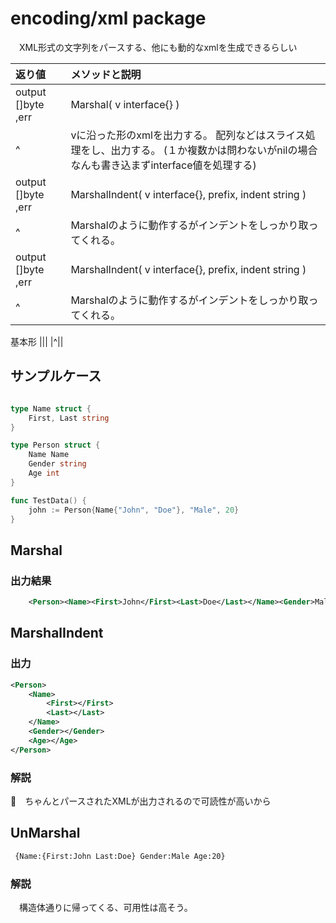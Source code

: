 # encoding/xml package

　XML形式の文字列をパースする、他にも動的なxmlを生成できるらしい


| 返り値 | メソッドと説明 |
|:---|:---|
|output []byte ,err|Marshal( v interface{} )|
| ^ |vに沿った形のxmlを出力する。  配列などはスライス処理をし、出力する。 (１か複数かは問わないがnilの場合なんも書き込まずinterface値を処理する)|
|output []byte ,err|MarshalIndent( v interface{}, prefix, indent string )|
|^|Marshalのように動作するがインデントをしっかり取ってくれる。|
|output []byte ,err|MarshalIndent( v interface{}, prefix, indent string )|
|^|Marshalのように動作するがインデントをしっかり取ってくれる。|

基本形
|||
|^||

## サンプルケース

``` go:main.go

type Name struct {
    First, Last string
}

type Person struct {
    Name Name
    Gender string
    Age int
}

func TestData() {
    john := Person{Name{"John", "Doe"}, "Male", 20}
}

```


## Marshal

### 出力結果

``` xml:sample.xml
    <Person><Name><First>John</First><Last>Doe</Last></Name><Gender>Male</Gender><Age>20</Age></Person>
```


## MarshalIndent

### 出力

``` xml:sample.xml
<Person>
    <Name>
        <First></First>
        <Last></Last>
    </Name>
    <Gender></Gender>
    <Age></Age>
</Person>
```


### 解説
　ちゃんとパースされたXMLが出力されるので可読性が高いから


## UnMarshal

``` cmd:sample.xml
 {Name:{First:John Last:Doe} Gender:Male Age:20}
```

### 解説
　構造体通りに帰ってくる、可用性は高そう。